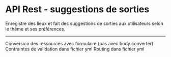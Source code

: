 API Rest - suggestions de sorties
========================

Enregistre des lieux et fait des suggestions de sorties aux utilisateurs selon le thème et ses préférences.


---

Conversion des ressources avec formulaire (pas avec body converter)
Contraintes de validation dans fichier yml
Routing dans fichier yml
